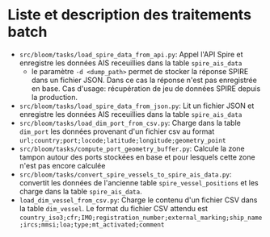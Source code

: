 # Liste et description des traitements batch

 * `src/bloom/tasks/load_spire_data_from_api.py`: Appel l'API Spire et enregistre les données AIS receuillies dans la table `spire_ais_data`
   * le paramètre `-d <dump_path>` permet de stocker la réponse SPIRE dans un fichier JSON. Dans ce cas la réponse n'est pas enregistrée en base. Cas d'usage: récupération de jeu de données SPIRE depuis la production.
 * `src/bloom/tasks/load_spire_data_from_json.py`: Lit un fichier JSON et enregistre les données AIS receuillies dans la table `spire_ais_data`
 * `src/bloom/tasks/load_dim_port_from_csv.py`: Charge dans la table `dim_port` les données provenant d'un fichier csv au format `url;country;port;locode;latitude;longitude;geometry_point`
 *  `src/bloom/tasks/compute_port_geometry_buffer.py`: Calcule la zone tampon autour des ports stockées en base et pour lesquels cette zone n'est pas encore calculée
 * `src/bloom/tasks/convert_spire_vessels_to_spire_ais_data.py`: convertit les données de l'ancienne table `spire_vessel_positions` et les charge dans la table `spire_ais_data`.
 * `load_dim_vessel_from_csv.py`: Charge le contenu d'un fichier CSV dans la table `dim_vessel`. Le format du fichier CSV attendu est `country_iso3;cfr;IMO;registration_number;external_marking;ship_name;ircs;mmsi;loa;type;mt_activated;comment`